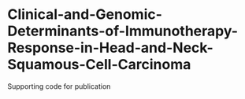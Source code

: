 # Clinical-and-Genomic-Determinants-of-Immunotherapy-Response-in-Head-and-Neck-Squamous-Cell-Carcinoma
Supporting code for publication
